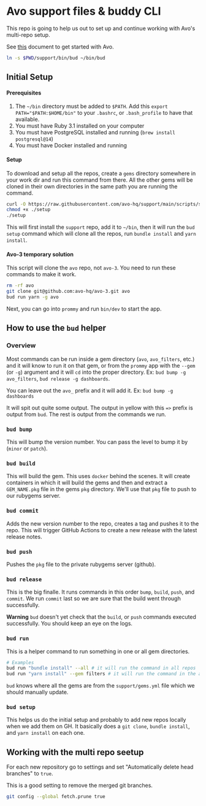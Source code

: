 # Avo support files & buddy CLI

This repo is going to help us out to set up and continue working with Avo's multi-repo setup.

See [this](https://avo-hq.notion.site/Avo-Dev-wiki-1bb5cfb19ef1444daee277a57d82d3b8) document to get started with Avo.

```bash
ln -s $PWD/support/bin/bud ~/bin/bud
```

## Initial Setup

#### Prerequisites

1. The `~/bin` directory must be added to `$PATH`. Add this `export PATH="$PATH:$HOME/bin"` to your `.bashrc`, or `.bash_profile` to have that available.
2. You must have Ruby 3.1 installed on your computer
3. You must have PostgreSQL installed and running (`brew install postgresql@14`)
4. You must have Docker installed and running

#### Setup

To download and setup all the repos, create a `gems` directory somewhere in your work dir and run this command from there. All the other gems will be cloned in their own directories in the same path you are running the command.

```bash
curl -O https://raw.githubusercontent.com/avo-hq/support/main/scripts/setup
chmod +x ./setup
./setup
```

This will first install the `support` repo, add it to `~/bin`, then it will run the `bud setup` command which will clone all the repos, run `bundle install` and `yarn install`.

#### Avo-3 temporary solution

This script will clone the `avo` repo, not `avo-3`. You need to run these commands to make it work.

```bash
rm -rf avo
git clone git@github.com:avo-hq/avo-3.git avo
bud run yarn -g avo
```

Next, you can go into `prommy` and run `bin/dev` to start the app.

## How to use the `bud` helper

### Overview

Most commands can be run inside a gem directory (`avo`, `avo_filters`, etc.) and it will know to run it on that gem, or from the `prommy` app with the `--gem` (or `-g`) argument and it will `cd` into the proper directory.
Ex: `bud bump -g avo_filters`, `bud release -g dashboards`.

You can leave out the `avo_` prefix and it will add it.
Ex: `bud bump -g dashboards`

It will spit out quite some output. The output in yellow with this `=>` prefix is output from `bud`. The rest is output from the commands we run.

### `bud bump`

This will bump the version number. You can pass the level to bump it by (`minor` or `patch`).

### `bud build`

This will build the gem.
This uses `docker` behind the scenes. It will create containers in which it will build the gems and then and extract a `GEM_NAME.pkg` file in the gems `pkg` directory. We'll use that `pkg` file to push to our rubygems server.

### `bud commit`

Adds the new version number to the repo, creates a tag and pushes it to the repo. This will trigger GitHub Actions to create a new release with the latest release notes.

### `bud push`

Pushes the `pkg` file to the private rubygems server (github).

### `bud release`

This is the big finalle. It runs commands in this order `bump`, `build`, `push`, and `commit`.
We run `commit` last so we are sure that the build went through successfully.

**Warning** `bud` doesn't yet check that the `build`, or `push` commands executed successfully. You should keep an eye on the logs.

### `bud run`

This is a helper command to run something in one or all gem directories.

```bash
# Examples
bud run "bundle install" --all # it will run the command in all repos
bud run "yarn install" --gem filters # it will run the command in the avo_filters repo
```

`bud` knows where all the gems are from the `support/gems.yml` file which we should manually update.

### `bud setup`

This helps us do the initial setup and probably to add new repos locally when we add them on GH.
It basically does a `git clone`, `bundle install`, and `yarn install` on each one.


## Working with the multi repo seetup

For each new repository go to settings and set "Automatically delete head branches" to `true`.

This is a good setting to remove the merged git branches.

```bash
git config --global fetch.prune true
```
